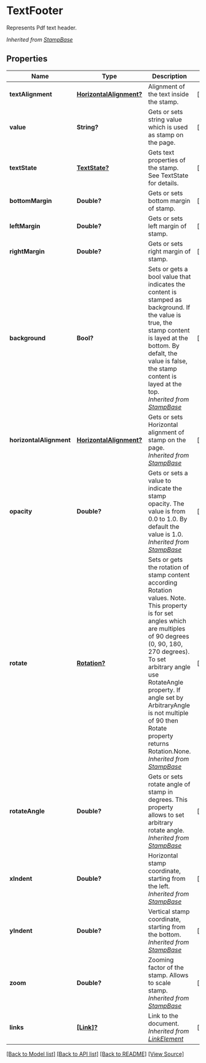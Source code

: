 ﻿# TextFooter
Represents Pdf text header.

*Inherited from [StampBase](StampBase.md)*
## Properties
Name | Type | Description | Notes
------------ | ------------- | ------------- | -------------
**textAlignment** | [**HorizontalAlignment?**](HorizontalAlignment.md) | Alignment of the text inside the stamp. | [optional]
**value** | **String?** | Gets or sets string value which is used as stamp on the page. | [optional]
**textState** | [**TextState?**](TextState.md) | Gets text properties of the stamp. See TextState for details. | [optional]
**bottomMargin** | **Double?** | Gets or sets bottom margin of stamp. | [optional]
**leftMargin** | **Double?** | Gets or sets left margin of stamp. | [optional]
**rightMargin** | **Double?** | Gets or sets right margin of stamp. | [optional]
**background** | **Bool?** | Sets or gets a bool value that indicates the content is stamped as background. If the value is true, the stamp content is layed at the bottom. By defalt, the value is false, the stamp content is layed at the top.<br />*Inherited from [StampBase](StampBase.md)* | [optional]
**horizontalAlignment** | [**HorizontalAlignment?**](HorizontalAlignment.md) | Gets or sets Horizontal alignment of stamp on the page. <br />*Inherited from [StampBase](StampBase.md)* | [optional]
**opacity** | **Double?** | Gets or sets a value to indicate the stamp opacity. The value is from 0.0 to 1.0. By default the value is 1.0.<br />*Inherited from [StampBase](StampBase.md)* | [optional]
**rotate** | [**Rotation?**](Rotation.md) | Sets or gets the rotation of stamp content according Rotation values. Note. This property is for set angles which are multiples of 90 degrees (0, 90, 180, 270 degrees). To set arbitrary angle use RotateAngle property. If angle set by ArbitraryAngle is not multiple of 90 then Rotate property returns Rotation.None.<br />*Inherited from [StampBase](StampBase.md)* | [optional]
**rotateAngle** | **Double?** | Gets or sets rotate angle of stamp in degrees. This property allows to set arbitrary rotate angle. <br />*Inherited from [StampBase](StampBase.md)* | [optional]
**xIndent** | **Double?** | Horizontal stamp coordinate, starting from the left.<br />*Inherited from [StampBase](StampBase.md)* | [optional]
**yIndent** | **Double?** | Vertical stamp coordinate, starting from the bottom.<br />*Inherited from [StampBase](StampBase.md)* | [optional]
**zoom** | **Double?** | Zooming factor of the stamp. Allows to scale stamp.<br />*Inherited from [StampBase](StampBase.md)* | [optional]
**links** | [**[Link]?**](Link.md) | Link to the document.<br />*Inherited from [LinkElement](LinkElement.md)* | [optional]

[[Back to Model list]](../README.md#documentation-for-models) [[Back to API list]](../README.md#documentation-for-api-endpoints) [[Back to README]](../README.md) [[View Source]](../AsposePdfCloud/Models/TextFooter.swift)

